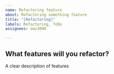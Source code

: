 ```yaml
---
name: Refactoring feature
about: Refactoring something feature
title: "[Refactoring]"
labels: Refactoring, ToDo
assignees: ows3090

---
```


## What features will you refactor?
A clear description of features
